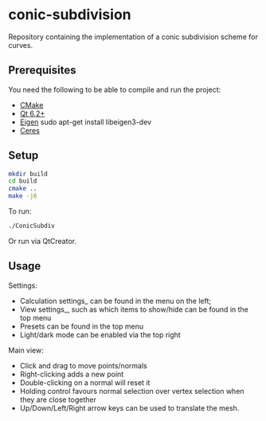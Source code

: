 # conic-subdivision

Repository containing the implementation of a conic subdivision scheme for curves.


## Prerequisites

You need the following to be able to compile and run the project:

* [CMake](https://cmake.org/)
* [Qt 6.2+](https://www.qt.io/)
* [Eigen]() sudo apt-get install libeigen3-dev
* [Ceres](http://ceres-solver.org/installation.html)


## Setup

```sh
mkdir build
cd build
cmake ..
make -j6
```

To run:

```sh
./ConicSubdiv
```

Or run via QtCreator.

## Usage

Settings:

- Calculation settings_ can be found in the menu on the left;
- View settings_, such as which items to show/hide can be found in the top menu
- Presets can be found in the top menu
- Light/dark mode can be enabled via the top right

Main view:

- Click and drag to move points/normals
- Right-clicking adds a new point
- Double-clicking on a normal will reset it
- Holding control favours normal selection over vertex selection when they are close together
- Up/Down/Left/Right arrow keys can be used to translate the mesh.